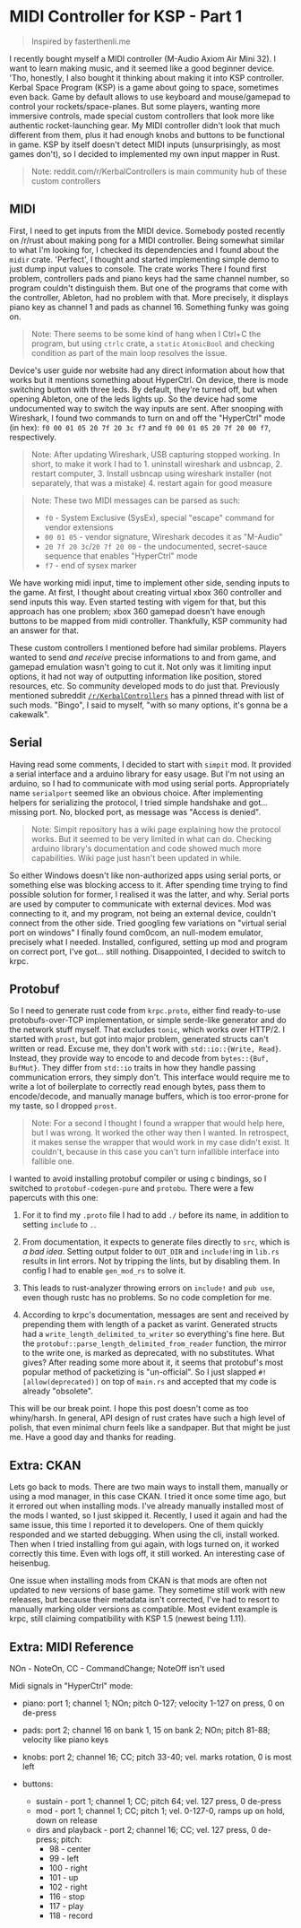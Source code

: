 # MIDI Controller for KSP - Part 1

> Inspired by fasterthenli.me

I recently bought myself a MIDI controller (M-Audio Axiom Air Mini 32). I want
to learn making music, and it seemed like a good beginner device. 'Tho,
honestly, I also bought it thinking about making it into KSP controller.
Kerbal Space Program (KSP) is a game about going to space, sometimes even back.
Game by default allows to use keyboard and mouse/gamepad to control your
rockets/space-planes. But some players, wanting more immersive controls, made
special custom controllers that look more like authentic rocket-launching gear.
My MIDI controller didn't look that much different from them, plus it had
enough knobs and buttons to be functional in game. KSP by itself doesn't detect
MIDI inputs (unsurprisingly, as most games don't), so I decided to implemented
my own input mapper in Rust.

> Note: reddit.com/r/KerbalControllers is main community hub of these custom
controllers

## MIDI

First, I need to get inputs from the MIDI device. Somebody posted recently
on /r/rust about making pong for a MIDI controller. Being somewhat similar to
what I'm looking for, I checked its dependencies and I found about
the `midir` crate. 'Perfect', I thought and started implementing simple demo
to just dump input values to console. The crate works There I found first problem,
controllers pads and piano keys had the same channel number, so program
couldn't distinguish them. But one of the programs that come with
the controller, Ableton, had no problem with that. More precisely, it displays
piano key as channel 1 and pads as channel 16. Something funky was going on.

> Note: There seems to be some kind of hang when I Ctrl+C the program, but
using `ctrlc` crate, a `static` `AtomicBool` and checking condition as part
of the main loop resolves the issue.

Device's user guide nor website had any direct information about how that works
but it mentions something about HyperCtrl. On device, there is mode switching
button with three leds. By default, they're turned off, but when opening
Ableton, one of the leds lights up. So the device had some undocumented way to
switch the way inputs are sent. After snooping with Wireshark, I found two
commands to turn on and off the "HyperCtrl" mode (in hex):
`f0 00 01 05 20 7f 20 3c f7` and `f0 00 01 05 20 7f 20 00 f7`, respectively.

> Note: After updating Wireshark, USB capturing stopped working. In short, to
make it work I had to 1. uninstall wireshark and usbncap, 2. restart
computer, 3. Install usbncap using wireshark installer (not separately, that
was a mistake) 4. restart again for good measure

> Note: These two MIDI messages can be parsed as such:
> - `f0` - System Exclusive (SysEx), special "escape" command for vendor
extensions
> - `00 01 05` - vendor signature, Wireshark decodes it as "M-Audio"
> - `20 7f 20 3c`/`20 7f 20 00` - the undocumented, secret-sauce sequence that
enables "HyperCtrl" mode
> - `f7` - end of sysex marker

We have working midi input, time to implement other side, sending inputs to
the game. At first, I thought about creating virtual xbox 360 controller and
send inputs this way. Even started testing with vigem for that, but this
approach has one problem; xbox 360 gamepad doesn't have enough buttons to be
mapped from midi controller. Thankfully, KSP community had an answer for that.

These custom controllers I mentioned before had similar problems. Players
wanted to send *and receive* precise informations to and from game, and gamepad
emulation wasn't going to cut it. Not only was it limiting input options, it
had not way of outputting information like position, stored resources, etc.
So community developed mods to do just that. Previously mentioned subreddit
[`/r/KerbalControllers`](reddit.com/r/KerbalControllers) has a pinned thread
with list of such mods. "Bingo", I said to myself, "with so many options, it's
gonna be a cakewalk".

## Serial

Having read some comments, I decided to start with `simpit` mod. It provided a
serial interface and a arduino library for easy usage. But I'm not using
an arduino, so I had to communicate with mod using serial ports. Appropriately
name `serialport` seemed like an obvious choice. After implementing helpers
for serializing the protocol, I tried simple handshake and got... missing port.
No, blocked port, as message was "Access is denied".

> Note: Simpit repository has a wiki page explaining how the protocol works.
But it seemed to be very limited in what can do. Checking arduino library's
documentation and code showed much more capabilities. Wiki page just hasn't
been updated in while.

So either Windows doesn't like non-authorized apps using serial ports, or
something else was blocking access to it. After spending time trying to find
possible solution for former, I realised it was the latter, and why. Serial
ports are used by computer to communicate with external devices. Mod was
connecting to it, and my program, not being an external device, couldn't
connect from the other side. Tried googling few variations on "virtual serial
port on windows" I finally found com0com, an null-modem emulator, precisely
what I needed. Installed, configured, setting up mod and program on correct
port, I've got... still nothing. Disappointed, I decided to switch to krpc.

## Protobuf

So I need to generate rust code from `krpc.proto`, either find ready-to-use
protobufs-over-TCP implementation, or simple serde-like generator and do the
network stuff myself. That excludes `tonic`, which works over HTTP/2. I started
with `prost`, but got into major problem, generated structs can't
written or read. Excuse me, they don't work with `std::io::{Write, Read}`.
Instead, they provide way to encode to and decode from `bytes::{Buf, BufMut}`.
They differ from `std::io` traits in how they handle passing communication
errors, they simply don't. This interface would require me to write a lot of
boilerplate to correctly read enough bytes, pass them to encode/decode, and
manually manage buffers, which is too error-prone for my taste, so I dropped
`prost`.

> Note: For a second I thought I found a wrapper that would help here, but I
was wrong. It worked the other way then I wanted. In retrospect, it makes sense
the wrapper that would work in my case didn't exist. It couldn't, because
in this case you can't turn infallible interface into fallible one.

I wanted to avoid installing protobuf compiler or using c bindings, so I
switched to `protobuf-codegen-pure` and `protobu`. There were a few papercuts
with this one:

1. For it to find my `.proto` file I had to add `./` before its name, in
addition to setting `include` to `.`.

2. From documentation, it expects to generate files directly to `src`, which
is *a bad idea*. Setting output folder to `OUT_DIR` and `include!`ing
in `lib.rs` results in lint errors. Not by tripping the lints, but by disabling
them. In config I had to enable `gen_mod_rs` to solve it.

3. This leads to rust-analyzer throwing errors on `include!` and `pub use`,
even though rustc has no problems. So no code completion for me.

4. According to krpc's documentation, messages are sent and received by
prepending them with length of a packet as varint. Generated structs had
a `write_length_delimited_to_writer` so everything's fine here. But the
`protobuf::parse_length_delimited_from_reader` function, the mirror to
the write one, is marked as deprecated, with no substitutes. What gives?
After reading some more about it, it seems that protobuf's most popular
method of packetizing is "un-official". So I just slapped
`#![allow(deprecated)]` on top of `main.rs` and accepted that my code is
already "obsolete".

This will be our break point. I hope this post doesn't come as too whiny/harsh.
In general, API design of rust crates have such a high level of polish, that
even minimal churn feels like a sandpaper. But that might be just me. Have a
good day and thanks for reading.

## Extra: CKAN

Lets go back to mods. There are two main ways to install them, manually or
using a mod manager, in this case CKAN. I tried it once some time ago, but it
errored out when installing mods. I've already manually installed most of the
mods I wanted, so I just skipped it. Recently, I used it again and had the same
issue, this time I reported it to developers. One of them quickly responded and
we started debugging. When using the cli, install worked. Then when I tried
installing from gui again, with logs turned on, it worked correctly this time.
Even with logs off, it still worked. An interesting case of heisenbug.

One issue when installing mods from CKAN is that mods are often not updated to
new versions of base game. They sometime still work with new releases, but
because their metadata isn't corrected, I've had to resort to manually marking
older versions as compatible. Most evident example is krpc, still claiming
compatibility with KSP 1.5 (newest being 1.11).

## Extra: MIDI Reference

NOn - NoteOn, CC - CommandChange; NoteOff isn't used

Midi signals in "HyperCtrl" mode:

- piano: port 1; channel 1; NOn;
    pitch 0-127; velocity 1-127 on press, 0 on de-press

- pads: port 2; channel 16 on bank 1, 15 on bank 2; NOn;
    pitch 81-88; velocity like piano keys

- knobs: port 2; channel 16; CC;
    pitch 33-40; vel. marks rotation, 0 is most left

- buttons:
    - sustain - port 1; channel 1; CC; pitch 64; vel. 127 press, 0 de-press
    - mod - port 1; channel 1; CC; pitch 1;
        vel. 0-127-0, ramps up on hold, down on release
    - dirs and playback - port 2; channel 16; CC; vel. 127 press, 0 de-press;
        pitch:
        - 98 - center
        - 99 - left
        - 100 - right
        - 101 - up
        - 102 - right
        - 116 - stop
        - 117 - play
        - 118 - record
